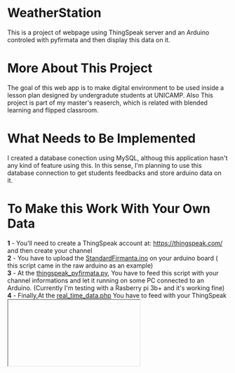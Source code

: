 # WeatherStation
This is a project of webpage using ThingSpeak server and an Arduino controled with pyfirmata and then display this data on it.

# **More About This Project**
The goal of this web app is to make digital environment to be used inside a lesson plan designed by undergradute students at UNICAMP. Also This project is part of my master's reaserch, which is related with blended learning and flipped classroom. 

# **What Needs to Be Implemented**
I created a database conection using MySQL, althoug this application hasn't any kind of feature using this. In this sense, I'm planning to use this database connection to get students feedbacks and store arduino data on it.

# **To Make this Work With Your Own Data**

**1** - You'll need to create a ThingSpeak account at: https://thingspeak.com/ and then create your channel               
**2** - You have to upload the [StandardFirmanta.ino](https://github.com/lucasdmcax/WeatherStation/blob/main/StandardFirmata.ino) on your arduino board ( this script came in the raw arduino as an example) <br />
**3** - At the [thingspeak_pyfirmata.py](https://github.com/lucasdmcax/WeatherStation/blob/main/thingspeak_pyfirmata.py), You have to feed this script with your channel informations and let it running on some PC connected to an Arduino. (Currently I'm testing with a Rasberry pi 3b+ and it's working fine) <br />
**4** - Finally,At the [real_time_data.php](https://github.com/lucasdmcax/WeatherStation/blob/main/Site/real_time_data.php) You have to feed with your ThingSpeak <iframe>
  
